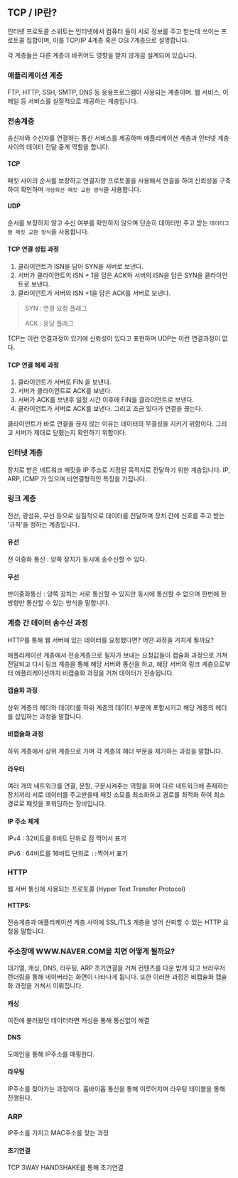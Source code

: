 ## TCP / IP란?

인터넷 프로토콜 스위트는 인터넷에서 컴퓨터 들이 서로 정보를 주고 받는데 쓰이는 프로토콜 집합이며, 이를 TCP/IP 4계층 혹은 OSI 7계층으로 설명합니다.

각 계층들은 다른 계층이 바뀌어도 영향을 받지 않게끔 설계되어 있습니다.

### 애플리케이션 계층

FTP, HTTP, SSH, SMTP, DNS 등 응용프로그램이 사용되는 계층이며. 웹 서비스, 이메일 등 서비스를 실질적으로 제공하는 계층입니다.

### 전송계층

송신자와 수신자를 연결하는 통신 서비스를 제공하며 애플리케이션 계층과 인터넷 계층 사이의 데이터 전달 중계 역할을 합니다.

#### TCP

패킷 사이의 순서를 보장하고 연결지향 프로토콜을 사용해서 연결을 하여 신뢰성을 구축하여 확인하며 `가상회선 패킷 교환 방식`을 사용합니다.

#### UDP

순서를 보장하지 않고 수신 여부를 확인하지 않으며 단순히 데이터만 주고 받는 `데이터그램 패킷 교환 방식`을 사용합니다.

#### TCP 연결 성립 과정

1. 클라이언트가 ISN을 담아 SYN을 서버로 보낸다.
2. 서버가 클라이언트의 ISN + 1을 담은 ACK와 서버의 ISN을 담은 SYN을 클라이언트로 보낸다.
3. 클라이언트가 서버의 ISN +1을 담은 ACK를 서버로 보낸다.

> SYN : 연결 요청 플래그
>
> ACK : 응담 플래그

TCP는 이런 연결과정이 있기에 신뢰성이 있다고 표현하며 UDP는 이런 연결과정이 없다.

#### TCP 연결 해제 과정

1. 클라이언트가 서버로 FIN 을 보낸다.
2. 서버가 클라이언트로 ACK를 보낸다.
3. 서버가 ACK를 보낸후 일정 시간 이후에 FIN을 클라이언트로 보낸다.
4. 클라이언트가 서버로 ACK를 보낸다. 그리고 조금 있다가 연결을 끊는다.

클라이언트가 바로 연결을 끊지 않는 이유는 데이터의 무결성을 지키기 위함이다. 그리고 서버가 제대로 닫혔는지 확인하기 위함이다.

### 인터넷 계층

장치로 받은 네트워크 패킷을 IP 주소로 지정된 목적지로 전달하기 위한 계층입니다. IP, ARP, ICMP 가 있으며 비연결형적인 특징을 가집니다.

### 링크 계층

전선, 광섬유, 무선 등으로 실질적으로 데이터를 전달하며 장치 간에 신호를 주고 받는 '규칙'을 정하는 계층입니다. 

#### 유선

전 이중화 통신 : 양쪽 장치가 동시에 송수신할 수 있다.

#### 무선

반이중화통신 : 양쪽 장치는 서로 통신할 수 있지만 동시에 통신할 수 없으며 한번에 한 방향만 통신할 수 있는 방식을 말합니다.

### 계층 간 데이터 송수신 과정

HTTP를 통해 웹 서버에 있는 데이터를 요청했다면? 어떤 과정을 거치게 될까요?

애플리케이션 계층에서 전송계층으로 필자가 보내는 요청값들이 캡슐화 과정으로 거쳐 전달되고 다시 링크 계층을 통해 해당 서버와 통신을 하고, 해당 서버의 링크 계층으로부터 애플리케이션까지 비캡슐화 과정을 거쳐 데이터가 전송됩니다.

#### 캡슐화 과정

상위 계층의 헤더와 데이터를 하위 계층의 데이터 부분에 포함시키고 해당 계층의 헤더를 삽입하는 과정을 말합니다.

#### 비캡슐화 과정

하위 계층에서 상위 계층으로 가며 각 계층의 헤더 부문을 제거하는 과정을 말합니다.

#### 라우터

여러 개의 네트워크를 연결, 분할, 구분시켜주는 역할을 하며 다르 네트워크에 존재하는 장치끼리 서로 데이터를 주고받을때 패킷 소모를 최소화하고 경로를 최적화 하여 최소 경로로 패킷을 포워딩하는 장비입니다.

#### IP 주소 체계

IPv4 : 32비트를 8비트 단위로 점 찍어서 표기

IPv6 : 64비트를 16비트 단위로 `::`찍어서 표기

### HTTP

웹 서버 통신에 사용되는 프로토콜 (Hyper Text Transfer Protocol)

#### HTTPS:

전송계층과 애플리케이션 계층 사이에 SSL/TLS 계층을 넣어 신뢰할 수 있는 HTTP 요청을 말합니다.

### 주소창에 WWW.NAVER.COM을 치면 어떻게 될까요?

대기열, 캐싱, DNS, 라우팅, ARP 초기연결을 거쳐 컨텐츠를 다운 받게 되고 브라우저 렌더링을 통해 네이버라는 화면이 나타나게 됩니다. 또한 이러한 과정은 비캡슐화 캡슐화 과정을 거쳐서 이뤄집니다.

#### 캐싱

이전에 불러왔던 데이터라면 캐싱을 통해 통신없이 해결

#### DNS

도메인을 통해 IP주소를 매핑한다.

#### 라우팅

IP주소를 찾아가는 과정이다. 홉바이홉 통신을 통해 이루어지며 라우팅 테이블을 통해 진행된다.

### ARP

IP주소를 가지고 MAC주소를 찾는 과정

#### 초기연결

TCP 3WAY HANDSHAKE를 통해 초기연결

 